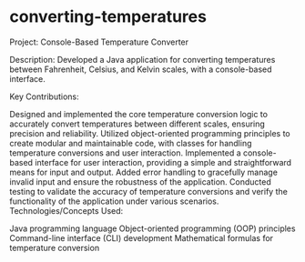 # converting-temperatures

Project: Console-Based Temperature Converter

Description:
Developed a Java application for converting temperatures between Fahrenheit, Celsius, and Kelvin scales, with a console-based interface.

Key Contributions:

Designed and implemented the core temperature conversion logic to accurately convert temperatures between different scales, ensuring precision and reliability.
Utilized object-oriented programming principles to create modular and maintainable code, with classes for handling temperature conversions and user interaction.
Implemented a console-based interface for user interaction, providing a simple and straightforward means for input and output.
Added error handling to gracefully manage invalid input and ensure the robustness of the application.
Conducted testing to validate the accuracy of temperature conversions and verify the functionality of the application under various scenarios.
Technologies/Concepts Used:

Java programming language
Object-oriented programming (OOP) principles
Command-line interface (CLI) development
Mathematical formulas for temperature conversion
